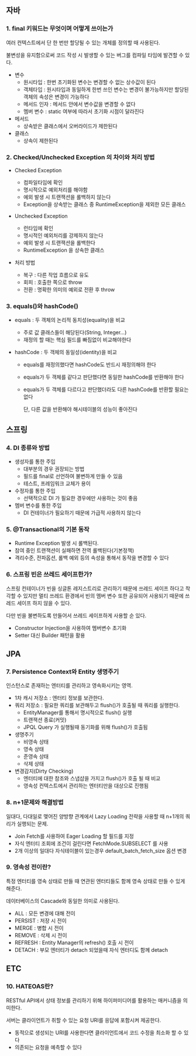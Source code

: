 ## 자바

### 1. final 키워드는 무엇이며 어떻게 쓰이는가

여러 컨텍스트에서 단 한 번만 할당될 수 있는 개체를 정의할 때 사용된다.

불변성을 유지함으로써 코드 작성 시 발생할 수 있는 버그를 컴파일 타임에 발견할 수 있다.

-  변수
   - 원시타입 : 한번 초기화된 변수는 변경할 수 없는 상수값이 된다
   - 객체타입 : 원시타입과 동일하게 한번 쓰인 변수는 변경이 불가능하지만 할당된 객체의 속성은 변경이 가능하다
   - 메서드 인자 : 메서드 안에서 변수값을 변경할 수 없다
   - 멤버 변수 : static 여부에 따라서 초기화 시점이 달라진다
-  메서드
   - 상속받은 클래스에서 오버라이드가 제한된다
-  클래스
   - 상속이 제한된다

### 2. Checked/Unchecked Exception 의 차이와 처리 방법

- Checked Exception
  - 컴파일타임에 확인
  - 명시적으로 예외처리를 해야함
  - 예외 발생 시 트랜잭션을 롤백하지 않는다
  - Exception을 상속받는 클래스 중 RuntimeException을 제외한 모든 클래스

- Unchecked Exception
  - 런타임에 확인
  - 명시적인 예외처리를 강제하지 않는다
  - 예외 발생 시 트랜잭션을 롤백한다
  - RuntimeException 을 상속한 클래스

- 처리 방법
  - 복구 : 다른 작업 흐름으로 유도
  - 회피 : 호출한 쪽으로 throw
  - 전환 : 명확한 의미의 예외로 전환 후 throw

### 3. equals()와 hashCode()

- equals : 두 객체의 논리적 동치성(equality)을 비교

  - 주로 값 클래스들이 해당된다(String, Integer...)
  - 재정의 할 때는 핵심 필드를 빠짐없이 비교해야한다

- hashCode : 두 객체의 동일성(identity)을 비교

  - equals를 재정의했다면 hashCode도 반드시 재정의해야 한다

  - equals가 두 객체를 같다고 판단했다면 동일한 hashCode를 반환해야 한다

  - equals가 두 객체를 다르다고 판단했더라도 다른 hashCode를 반환할 필요는 없다

    단, 다른 값을 반환해야 해시테이블의 성능이 좋아진다

## 스프링

### 4. DI 종류와 방법

- 생성자를 통한 주입
  - 대부분의 경우 권장되는 방법
  - 필드를 final로 선언하여 불변하게 만들 수 있음
  - 테스트, 프레임워크 교체가 용이
- 수정자를 통한 주입
  - 선택적으로 DI 가 필요한 경우에만 사용하는 것이 좋음
- 멤버 변수를 통한 주입
  - DI 컨테이너가 필요하기 때문에 가급적 사용하지 않는다

### 5. @Transactional의 기본 동작

- Runtime Exception 발생 시 롤백된다.
- 참여 중인 트랜잭션이 실패하면 전역 롤백된다(기본정책)
- 격리수준, 전파옵션, 롤백 예외 등의 속성을 통해서 동작을 변경할 수 있다

### 6. 스프링 빈은 쓰레드 세이프한가?

스프링 컨테이너가 빈을 싱글톤 레지스트리로 관리하기 때문에 쓰레드 세이프 하다고 착각할 수 있지만 멀티 쓰레드 환경에서 빈의 멤버 변수 또한 공유되어 사용되기 때문에 쓰레드 세이프 하지 않을 수 있다. 

다만 빈을 불변하도록 만들어서 쓰레드 세이프하게 사용할 순 있다.

- Constructor Injection을 사용하여 멤버변수 초기화
- Setter 대신 Builder 패턴을 활용

## JPA

### 7. Persistence Context와 Entity 생명주기

인스턴스로 존재하는 엔터티를 관리하고 영속화시키는 영역.

- 1차 캐시 저장소 : 엔터티 정보를 보관한다.
- 쿼리 저장소 : 필요한 쿼리를 보관해두고 flush()가 호출될 때 쿼리를 실행한다.
  - EntityManager를 통해서 명시적으로 flush() 실행
  - 트랜잭션 종료(커밋)
  - JPQL Query 가 실행될때 동기화를 위해 flush()가 호출됨
- 생명주기
  - 비영속 상태
  - 영속 상태
  - 준영속 상태
  - 삭제 상태
- 변경감지(Dirty Checking)
  - 엔터티에 대한 참조와 스냅샵을 가지고 flush()가 호출 될 때 비교
  - 영속성 컨텍스트에서 관리하는 엔터티만을 대상으로 진행됨

### 8. n+1문제와 해결방법

일대다, 다대일로 맺어진 양방향 관계에서 Lazy Loading 전략을 사용할 때 n+1개의 쿼리가 실행되는 문제.

- Join Fetch를 사용하여 Eager Loading 할 필드를 지정
- 자식 엔터티 조회에 조건이 걸린다면 FetchMode.SUBSELECT 를 사용
- 2개 이상의 일대다 자식테이블이 있는경우 default_batch_fetch_size 옵션 변경

### 9. 영속성 전이란?

특정 엔터티를 영속 상태로 만들 때 연관된 엔터티들도 함께 영속 상태로 만들 수 있게 해준다.

데이터베이스의 Cascade와 동일한 의미로 사용된다.

- ALL : 모든 변경에 대해 전이
- PERSIST : 저장 시 전이
- MERGE : 병합 시 전이
- REMOVE : 삭제 시 전이
- REFRESH : Entity Manager의 refresh() 호출 시 전이
- DETACH : 부모 엔터티가 detach 되었을때 자식 엔터디도 함께 detach

## ETC

### 10. HATEOAS란?

RESTful API에서 상태 정보를 관리하기 위해 하이퍼미디어를 활용하는 매커니즘을 의미한다.

서버는 클라이언트가 취할 수 있는 요청 URI를 응답에 포함시켜 제공한다.

- 동적으로 생성되는 URI를 사용한다면 클라이언트에서 코드 수정을 최소화 할 수 있다
- 의존되는 요청을 예측할 수 있다